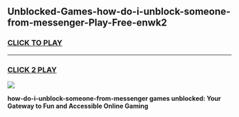 
## Unblocked-Games-how-do-i-unblock-someone-from-messenger-Play-Free-enwk2
<h3>
<a href="https://premium76.site?title=how-do-i-unblock-someone-from-messenger&ref=21A">CLICK TO PLAY</a></h3>
<hr>

<h3>
<a href="https://premium76.site?title=how-do-i-unblock-someone-from-messenger&ref=21A">CLICK 2 PLAY</a>
  
</h3>

<a href="https://premium76.site?title=how-do-i-unblock-someone-from-messenger&ref=21A"><img src="https://clearcache.store/games.png"></a>


**how-do-i-unblock-someone-from-messenger games unblocked: Your Gateway to Fun and Accessible Online Gaming**
